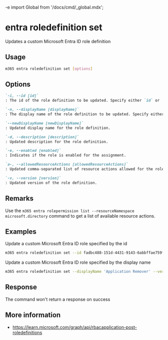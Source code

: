 -e <!-- DISCLAIMER: All secrets, passwords, and sensitive values in this document are examples only and not real credentials. -->
import Global from '/docs/cmd/_global.mdx';

# entra roledefinition set

Updates a custom Microsoft Entra ID role definition

## Usage

```sh
m365 entra roledefinition set [options]
```

## Options

```md definition-list
`-i, --id [id]`
: The id of the role definition to be updated. Specify either `id` or `displayName`, but not both.

`-n, --displayName [displayName]`
: The display name of the role definition to be updated. Specify either `id` or `displayName`, but not both.

`--newDisplayName [newDisplayName]`
: Updated display name for the role definition.

`-d, --description [description]`
: Updated description for the role definition.

`-e, --enabled [enabled]`
: Indicates if the role is enabled for the assignment.

`a-, --allowedResourceActions [allowedResourceActions]`
: Updated comma-separated list of resource actions allowed for the role.

`-v, --version [version]`
: Updated version of the role definition.
```

<Global />

## Remarks

Use the `m365 entra rolepermission list --resourceNamespace microsoft.directory` command to get a list of available resource actions.

## Examples

Update a custom Microsoft Entra ID role specified by the id

```sh
m365 entra roledefinition set --id fadbc488-151d-4431-9143-6abbffae759f --newDisplayName 'Application Remover' --description 'Allows to remove any Entra ID application' --allowedResourceActions 'microsoft.directory/applications/delete'
```

Update a custom Microsoft Entra ID role specified by the display name

```sh
m365 entra roledefinition set --displayName 'Application Remover' --version '1.0' --enabled true --allowedResourceActions 'microsoft.directory/applications/delete,microsoft.directory/applications/owners/update'
```

## Response

The command won't return a response on success

## More information

- https://learn.microsoft.com/graph/api/rbacapplication-post-roledefinitions
